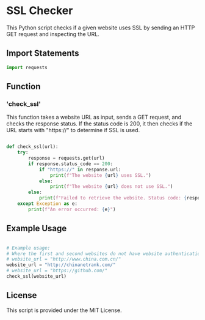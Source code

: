 # SSL Checker
This Python script checks if a given website uses SSL by sending an HTTP GET request and inspecting the URL.

## Import Statements
```python
import requests
```
## Function
### 'check_ssl'
This function takes a website URL as input, sends a GET request, and checks the response status. If the status code is 200, it then checks if the URL starts with "https://" to determine if SSL is used.

```python

def check_ssl(url):
    try:
        response = requests.get(url)
        if response.status_code == 200:
            if "https://" in response.url:
                print(f"The website {url} uses SSL.")
            else:
                print(f"The website {url} does not use SSL.")
        else:
            print(f"Failed to retrieve the website. Status code: {response.status_code}")
    except Exception as e:
        print(f"An error occurred: {e}")
```
## Example Usage
```python

# Example usage:
# Where the first and second websites do not have website authentication
# website_url = "http://www.china.com.cn/"
website_url = "http://chinanetrank.com/"
# website_url = "https://github.com/"
check_ssl(website_url)
```
## License
This script is provided under the MIT License.
